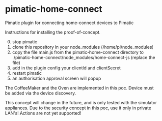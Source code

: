 # pimatic-home-connect
Pimatic plugin for connecting home-connect devices to Pimatic

Instructions for installing the proof-of-concept.

0. stop pimatic
1. clone this repository in your node_modules (/home/pi/node_modules)
2. copy the file main.js from the pimatic-home-connect directory to
   ./pimatic-home-connect/node_modules/home-connect-js (replace the file)
3. add in the plugin config your clientId and clientSecret
4. restart pimatic
5. an authorisation approval screen will popup

The CoffeeMaker and the Oven are implemented in this poc.
Device must be added via the device discovery.

This concept will change in the future, and is only tested with the simulator appliances. Due to the security concept in this poc, use it only in private LAN's!
Actions are not yet supported!

